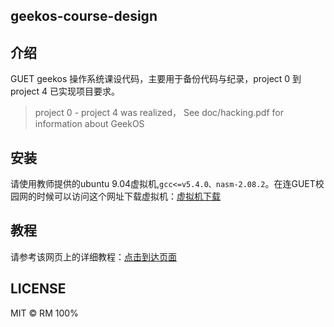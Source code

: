 ## geekos-course-design

## 介绍
GUET geekos 操作系统课设代码，主要用于备份代码与纪录，project 0 到 project 4 已实现项目要求。
> project 0 - project 4 was realized，
See doc/hacking.pdf for information about GeekOS 

## 安装
请使用教师提供的ubuntu 9.04虚拟机,``gcc<=v5.4.0、nasm-2.08.2``。在连GUET校园网的时候可以访问这个网址下载虚拟机：[虚拟机下载](https://nas.gxist.cn/#s/9NpmEoyA)

## 教程
请参考该网页上的详细教程：[点击到达页面](https://wrm244.gxist.cn/docs/category/os-course-design)
## LICENSE
MIT © RM 100%
